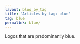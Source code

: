 ```yaml
---
layout: blog_by_tag
title: 'Articles by tag: blue'
tag: blue
permalink: blue/
---
```


Logos that are predominantly blue.
